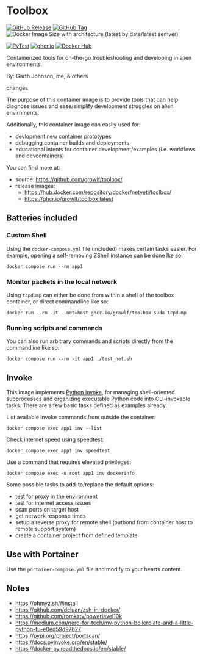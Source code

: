 # Toolbox

[![GitHub Release](https://img.shields.io/github/v/release/growlf/toolbox?logo=docker&logoColor=white)](https://github.com/growlf/toolbox/pkgs/container/toolbox)
[![GitHub Tag](https://img.shields.io/github/v/tag/growlf/toolbox?logo=docker&logoColor=white&label=Latest)](https://github.com/growlf/toolbox/pkgs/container/toolbox)
![Docker Image Size with architecture (latest by date/latest semver)](https://img.shields.io/docker/image-size/netyeti/toolbox)

[![PyTest](https://github.com/growlf/toolbox/actions/workflows/python-app.yml/badge.svg)](https://github.com/growlf/toolbox/actions/workflows/python-app.yml)
[![ghcr.io](https://github.com/growlf/toolbox/actions/workflows/docker-publish.yml/badge.svg)](https://github.com/growlf/toolbox/actions/workflows/docker-publish.yml)
[![Docker Hub](https://github.com/growlf/toolbox/actions/workflows/docker-publish-dh.yml/badge.svg)](https://github.com/growlf/toolbox/actions/workflows/docker-publish-dh.yml)

Containerized tools for on-the-go troubleshooting and developing in alien environments.

By: Garth Johnson, me, & others

changes 

The purpose of this container image is to provide tools that can help diagnose issues and ease/simplify development struggles on alien envirnments.

Additionally, this container image can easily used for:

- devlopment new container prototypes
- debugging container builds and deployments
- educational intents for container development/examples (i.e. workflows and devcontainers)

You can find more at:

- source: https://github.com/growlf/toolbox/
- release images:
  - https://hub.docker.com/repository/docker/netyeti/toolbox/
  - https://ghcr.io/growlf/toolbox:latest

## Batteries included

### Custom Shell

Using the `docker-compose.yml` file (included) makes certain tasks easier.  For example, opening a self-removing ZShell instance can be done lke so:

    docker compose run --rm app1

### Monitor packets in the local network

Using `tcpdump` can either be done from within a shell of the toolbox container, or direct commandline like so:

    docker run --rm -it --net=host ghcr.io/growlf/toolbox sudo tcpdump

### Running scripts and commands

You can also run arbitrary commands and scripts directly from the commandline like so:

    docker compose run --rm -it app1 ./test_net.sh

## Invoke

This image implements [Python Invoke](https://www.pyinvoke.org/), for managing shell-oriented subprocesses and organizing executable Python code into CLI-invokable tasks. There are a few basic tasks defined as examples already.

List available invoke commands from outside the container:

    docker compose exec app1 inv --list

Check internet speed using speedtest:

    docker compose exec app1 inv speedtest

Use a command that requires elevated privileges:

    docker compose exec -u root app1 inv dockerinfo

Some possible tasks to add-to/replace the default options:

- test for proxy in the environment
- test for internet access issues
- scan ports on target host
- get network response times
- setup a reverse proxy for remote shell (outbond from container host to remote support system)
- create a container project from defined template


## Use with Portainer

Use the `portainer-compose.yml` file and modify to your hearts content.

## Notes

- https://ohmyz.sh/#install
- https://github.com/deluan/zsh-in-docker/
- https://github.com/romkatv/powerlevel10k
- https://medium.com/nerd-for-tech/my-python-boilerplate-and-a-little-python-fu-e0ed59d97627
- https://pypi.org/project/portscan/
- https://docs.pyinvoke.org/en/stable/
- https://docker-py.readthedocs.io/en/stable/
